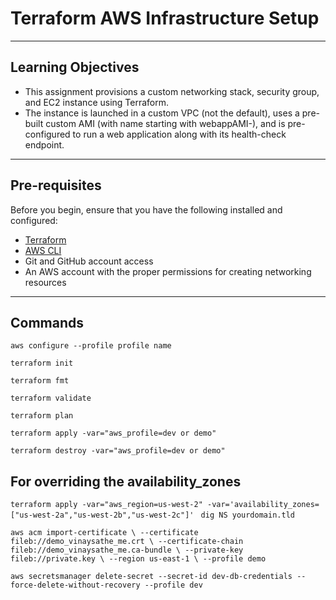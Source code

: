 # Terraform AWS Infrastructure Setup


---

## Learning Objectives

- This assignment provisions a custom networking stack, security group, and EC2 instance using Terraform.
- The instance is launched in a custom VPC (not the default), uses a pre-built custom AMI (with name starting with webappAMI-), and is pre-configured to run a web application along with its health-check endpoint.

---

## Pre-requisites

Before you begin, ensure that you have the following installed and configured:
- [Terraform](https://www.terraform.io/downloads.html)
- [AWS CLI](https://docs.aws.amazon.com/cli/latest/userguide/getting-started-install.html)
- Git and GitHub account access
- An AWS account with the proper permissions for creating networking resources

---

## Commands 

   `aws configure --profile profile name`

   `terraform init`

   `terraform fmt`

   `terraform validate`

   `terraform plan`

   `terraform apply -var="aws_profile=dev or demo"`

   `terraform destroy -var="aws_profile=dev or demo"`


## For overriding the availability_zones

`terraform apply -var="aws_region=us-west-2" -var='availability_zones=["us-west-2a","us-west-2b","us-west-2c"]'
`
`dig NS yourdomain.tld`


`
aws acm import-certificate \
  --certificate fileb://demo_vinaysathe_me.crt \
  --certificate-chain fileb://demo_vinaysathe_me.ca-bundle \
  --private-key fileb://private.key \
  --region us-east-1 \
  --profile demo
`


`
aws secretsmanager delete-secret --secret-id dev-db-credentials --force-delete-without-recovery --profile dev
`